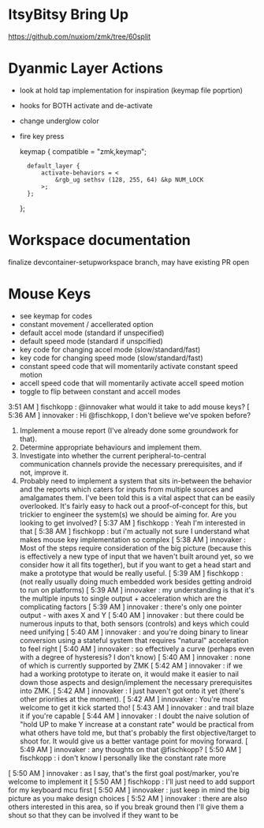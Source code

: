 # ItsyBitsy Bring Up

https://github.com/nuxiom/zmk/tree/60split

# Dyanmic Layer Actions

- look at hold tap implementation for inspiration (keymap file poprtion)

- hooks for BOTH activate and de-activate

- change underglow color
- fire key press


	keymap {
		compatible = "zmk,keymap";

		default_layer {
			activate-behaviors = <
	            &rgb_ug sethsv (128, 255, 64) &kp NUM_LOCK
			>;
		};
	};

# Workspace documentation

finalize devcontainer-setupworkspace branch, may have existing PR open

# Mouse Keys

- see keymap for codes
- constant movement / accellerated option
- default accel mode (standard if unspecified)
- default speed mode (standard if unspcified)
- key code for changing accel mode (slow/standard/fast)
- key code for changing speed mode (slow/standard/fast)
- constant speed code that will momentarily activate constant speed motion
- accell speed code that will momentarily activate accell speed motion
- toggle to flip between constant and accell modes



3:51 AM
]
fischkopp
:
@innovaker what would it take to add mouse keys?
[
5:36 AM
]
innovaker
:
Hi @fischkopp, I don't believe we've spoken before?
1.  Implement a mouse report (I've already done some groundwork for that).
2.  Determine appropriate behaviours and implement them.
3.  Investigate into whether the current peripheral-to-central communication channels provide the necessary prerequisites, and if not, improve it.
4.  Probably need to implement a system that sits in-between the behavior and the reports which caters for inputs from multiple sources and amalgamates them.  I've been told this is a vital aspect that can be easily overlooked.
It's fairly easy to hack out a proof-of-concept for this, but trickier to engineer the system(s) we should be aiming for.
Are you looking to get involved?
[
5:37 AM
]
fischkopp
:
Yeah I'm interested in that
[
5:38 AM
]
fischkopp
:
but i'm actually not sure I understand what makes mouse key implementation so complex
[
5:38 AM
]
innovaker
:
Most of the steps require consideration of the big picture (because this is effectively a new type of input that we haven't built around yet, so we consider how it all fits together), but if you want to get a head start and make a prototype that would be really useful.
[
5:39 AM
]
fischkopp
:
(not really usually doing much embedded work besides getting android to run on platforms)
[
5:39 AM
]
innovaker
:
my understanding is that it's the multiple inputs to single output + acceleration which are the complicating factors
[
5:39 AM
]
innovaker
:
there's only one pointer output - with axes X and Y
[
5:40 AM
]
innovaker
:
but there could be numerous inputs to that, both sensors (controls) and keys which could need unifying
[
5:40 AM
]
innovaker
:
and you're doing binary to linear conversion using a stateful system that requires "natural" acceleration to feel right
[
5:40 AM
]
innovaker
:
so effectively a curve (perhaps even with a degree of hysteresis?  I don't know)
[
5:40 AM
]
innovaker
:
none of which is currently supported by ZMK
[
5:42 AM
]
innovaker
:
if we had a working prototype to iterate on, it would make it easier to nail down those aspects and design/implement the necessary prerequisites into ZMK.
[
5:42 AM
]
innovaker
:
I just haven't got onto it yet (there's other priorities at the moment).
[
5:42 AM
]
innovaker
:
You're most welcome to get it kick started tho!
[
5:43 AM
]
innovaker
:
and trail blaze it if you're capable
[
5:44 AM
]
innovaker
:
I doubt the naive solution of "hold UP to make Y increase at a constant rate" would be practical from what others have told me, but that's probably the first objective/target to shoot for.  It would give us a better vantage point for moving forward.
[
5:49 AM
]
innovaker
:
any thoughts on that @fischkopp?
[
5:50 AM
]
fischkopp
:
i don't know I personally like the constant rate more
  
[
5:50 AM
]
innovaker
:
as I say, that's the first goal post/marker, you're welcome to implement it
[
5:50 AM
]
fischkopp
:
I'll just need to add support for my keyboard mcu first
[
5:50 AM
]
innovaker
:
just keep in mind the big picture as you make design choices
[
5:52 AM
]
innovaker
:
there are also others interested in this area, so if you break ground then I'll give them a shout so that they can be involved if they want to be